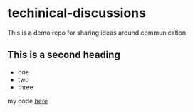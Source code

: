 # techinical-discussions
This is a demo repo for sharing ideas around communication 

## This is a second heading 
* one
* two
* three

my code [here](https://gist.github.com/abhatia05/a3234268aa4b90d34732b479e32c00a9)
